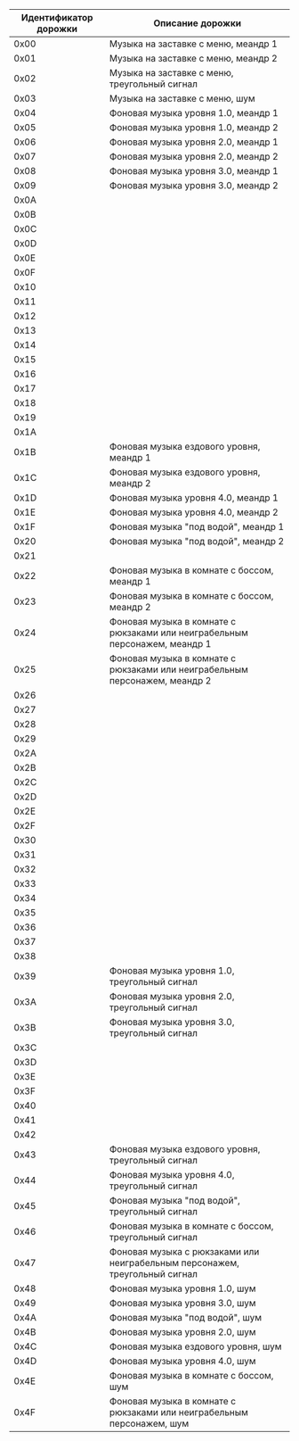 |Идентификатор дорожки|Описание дорожки|
|---|---|
|0x00| Музыка на заставке с меню, меандр 1 |
|0x01| Музыка на заставке с меню, меандр 2 |
|0x02| Музыка на заставке с меню, треугольный сигнал |
|0x03| Музыка на заставке с меню, шум |
|0x04| Фоновая музыка уровня 1.0, меандр 1 |
|0x05| Фоновая музыка уровня 1.0, меандр 2 |
|0x06| Фоновая музыка уровня 2.0, меандр 1 |
|0x07| Фоновая музыка уровня 2.0, меандр 2 |
|0x08| Фоновая музыка уровня 3.0, меандр 1 |
|0x09| Фоновая музыка уровня 3.0, меандр 2 |
|0x0A|   |
|0x0B|   |
|0x0C|   |
|0x0D|   |
|0x0E|   |
|0x0F|   |
|0x10|   |
|0x11|   |
|0x12|   |
|0x13|   |
|0x14|   |
|0x15|   |
|0x16|   |
|0x17|   |
|0x18|   |
|0x19|   |
|0x1A|   |
|0x1B| Фоновая музыка ездового уровня, меандр 1 |
|0x1C| Фоновая музыка ездового уровня, меандр 2 |
|0x1D| Фоновая музыка уровня 4.0, меандр 1 |
|0x1E| Фоновая музыка уровня 4.0, меандр 2 |
|0x1F| Фоновая музыка "под водой", меандр 1 |
|0x20| Фоновая музыка "под водой", меандр 2 |
|0x21|   |
|0x22| Фоновая музыка в комнате с боссом, меандр 1 |
|0x23| Фоновая музыка в комнате с боссом, меандр 2 |
|0x24| Фоновая музыка в комнате с рюкзаками или неиграбельным персонажем, меандр 1 |
|0x25| Фоновая музыка в комнате с рюкзаками или неиграбельным персонажем, меандр 2 |
|0x26|   |
|0x27|   |
|0x28|   |
|0x29|   |
|0x2A|   |
|0x2B|   |
|0x2C|   |
|0x2D|   |
|0x2E|   |
|0x2F|   |
|0x30|   |
|0x31|   |
|0x32|   |
|0x33|   |
|0x34|   |
|0x35|   |
|0x36|   |
|0x37|   |
|0x38|   |
|0x39| Фоновая музыка уровня 1.0, треугольный сигнал |
|0x3A| Фоновая музыка уровня 2.0, треугольный сигнал |
|0x3B| Фоновая музыка уровня 3.0, треугольный сигнал |
|0x3C|   |
|0x3D|   |
|0x3E|   |
|0x3F|   |
|0x40|   |
|0x41|   |
|0x42|   |
|0x43| Фоновая музыка ездового уровня, треугольный сигнал |
|0x44| Фоновая музыка уровня 4.0, треугольный сигнал |
|0x45| Фоновая музыка "под водой", треугольный сигнал |
|0x46| Фоновая музыка в комнате с боссом, треугольный сигнал |
|0x47| Фоновая музыка с рюкзаками или неиграбельным персонажем, треугольный сигнал |
|0x48| Фоновая музыка уровня 1.0, шум |
|0x49| Фоновая музыка уровня 3.0, шум |
|0x4A| Фоновая музыка "под водой", шум |
|0x4B| Фоновая музыка уровня 2.0, шум |
|0x4C| Фоновая музыка ездового уровня, шум |
|0x4D| Фоновая музыка уровня 4.0, шум |
|0x4E| Фоновая музыка в комнате с боссом, шум |
|0x4F| Фоновая музыка в комнате с рюкзаками или неиграбельным персонажем, шум |
